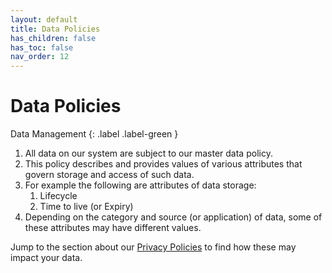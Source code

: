 ```yaml
---
layout: default
title: Data Policies
has_children: false
has_toc: false
nav_order: 12
---
```


# Data Policies

Data Management
{: .label .label-green }

1. All data on our system are subject to our master data policy. 
2. This policy describes and provides values of various attributes that govern storage and access of such data. 
3. For example the following are attributes of data storage:
   1. Lifecycle
   2. Time to live (or Expiry)
4. Depending on the category and source (or application) of data, some of these attributes may have different values. 

Jump to the section about our [Privacy Policies](/privacy.html) to find how these may impact your data.

